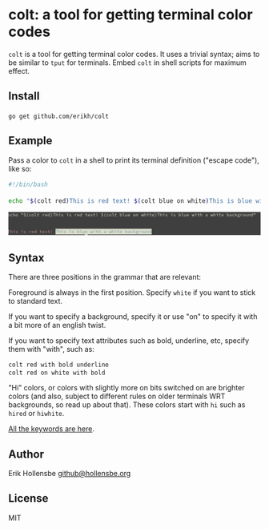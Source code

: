 # colt: a tool for getting terminal color codes

`colt` is a tool for getting terminal color codes. It uses a trivial syntax; aims to be similar to `tput` for terminals. Embed `colt` in shell scripts for maximum effect.

## Install

`go get github.com/erikh/colt`

## Example

Pass a color to `colt` in a shell to print its terminal definition ("escape code"), like so:

```bash
#!/bin/bash

echo "$(colt red)This is red text! $(colt blue on white)This is blue with a white background!"
```

<img src="example.png" />

## Syntax

There are three positions in the grammar that are relevant:

Foreground is always in the first position. Specify `white` if you want to stick to standard text.

If you want to specify a background, specify it or use "on" to specify it with
a bit more of an english twist.

If you want to specify text attributes such as bold, underline, etc, specify them with "with", such as:

```
colt red with bold underline
colt red on white with bold
```

"Hi" colors, or colors with slightly more on bits switched on are brighter colors (and also, subject to different rules on older terminals WRT backgrounds, so read up about that). These colors start with `hi` such as `hired` or `hiwhite`.

[All the keywords are here](https://github.com/erikh/colt/blob/main/maps.go).

## Author

Erik Hollensbe <github@hollensbe.org>

## License

MIT
